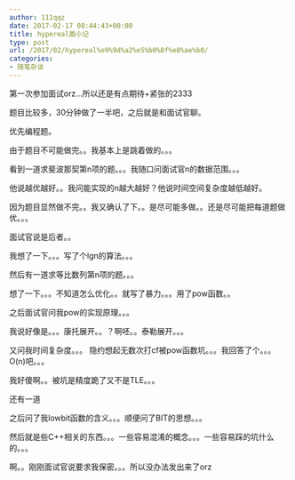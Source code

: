 ```yaml
---
author: 111qqz
date: 2017-02-17 08:44:43+00:00
title: hypereal面小记
type: post
url: /2017/02/hypereal%e9%9d%a2%e5%b0%8f%e8%ae%b0/
categories:
- 随笔杂谈
---
```


第一次参加面试orz...所以还是有点期待+紧张的2333

题目比较多，30分钟做了一半吧，之后就是和面试官聊。

优先编程题。

由于题目不可能做完。。我基本上是跳着做的。。。

看到一道求斐波那契第n项的题。。。我随口问面试官n的数据范围。。。

他说越优越好。。我问能实现的n越大越好？他说时间空间复杂度越低越好。

因为题目显然做不完。。我又确认了下。。是尽可能多做。。还是尽可能把每道题做优。。。

面试官说是后者。。

我想了一下。。。写了个lgn的算法。。。

然后有一道求等比数列第n项的题。。。

想了一下。。。不知道怎么优化。。就写了暴力。。。用了pow函数。。

之后面试官问我pow的实现原理。。。

我说好像是。。。康托展开。。？啊呸。。泰勒展开。。。

又问我时间复杂度。。。 隐约想起无数次打cf被pow函数坑。。。我回答了个。。。O(n)吧。。。

我好傻啊。。被坑是精度跪了又不是TLE。。。

还有一道

之后问了我lowbit函数的含义。。。顺便问了BIT的思想。。。

然后就是些C++相关的东西。。。一些容易混淆的概念。。。一些容易踩的坑什么的。。。

啊。。刚刚面试官说要求我保密。。。所以没办法发出来了orz


